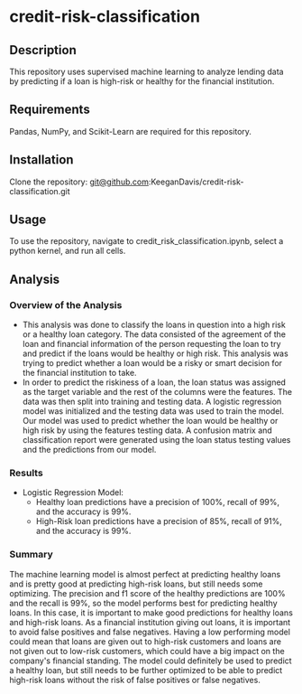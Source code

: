 # credit-risk-classification
## Description
This repository uses supervised machine learning to analyze lending data by predicting if a loan is high-risk or healthy for the financial institution.
## Requirements 
Pandas, NumPy, and Scikit-Learn are required for this repository.
## Installation
Clone the repository: git@github.com:KeeganDavis/credit-risk-classification.git
## Usage
To use the repository, navigate to credit_risk_classification.ipynb, select a python kernel, and run all cells.
## Analysis 
### Overview of the Analysis
- This analysis was done to classify the loans in question into a high risk or a healthy loan category. The data consisted of the agreement of the loan and financial information of the person requesting the loan to try and predict if the loans would be healthy or high risk. This analysis was trying to predict whether a loan would be a risky or smart decision for the financial institution to take. 
- In order to predict the riskiness of a loan, the loan status was assigned as the target variable and the rest of the columns were the features. The data was then split into training and testing data. A logistic regression model was initialized and the testing data was used to train the model. Our model was used to predict whether the loan would be healthy or high risk by using the features testing data. A confusion matrix and classification report were generated using the loan status testing values and the predictions from our model. 
### Results
* Logistic Regression Model:
    - Healthy loan predictions have a precision of 100%, recall of 99%, and the accuracy is 99%.
    - High-Risk loan predictions have a precision of 85%, recall of 91%, and the accuracy is 99%.
### Summary
The machine learning model is almost perfect at predicting healthy loans and is pretty good at predicting high-risk loans, but still needs some optimizing. The precision and f1 score of the healthy predictions are 100% and the recall is 99%, so the model performs best for predicting healthy loans. In this case, it is important to make good predictions for healthy loans and high-risk loans. As a financial institution giving out loans, it is important to avoid false positives and false negatives. Having a low performing model could mean that loans are given out to high-risk customers and loans are not given out to low-risk customers, which could have a big impact on the company's financial standing. The model could definitely be used to predict a healthy loan, but still needs to be further optimized to be able to predict high-risk loans without the risk of false positives or false negatives.